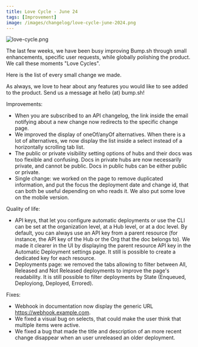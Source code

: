 ```yaml
---
title: Love Cycle - June 24
tags: [Improvement]
image: /images/changelog/love-cycle-june-2024.png
---
```


![love-cycle.png](/images/changelog/love-cycle-june-2024.png)

The last few weeks, we have been busy improving Bump.sh through small enhancements, specific user requests, while globally polishing the product. We call these moments "Love Cycles".

Here is the list of every small change we made.

As always, we love to hear about any features you would like to see added to the product. Send us a message at hello (at) bump.sh!

Improvements: 
- When you are subscribed to an API changelog, the link inside the email notifying about a new change now redirects to the specific change page. 
- We improved the display of oneOf/anyOf alternatives. When there is a lot of alternatives, we now display the list inside a select instead of a horizontally scrolling tab list.
- The public or private visibility setting options of hubs and their docs was too flexible and confusing. Docs in private hubs are now necessarily private, and cannot be public. Docs in public hubs can be either public or private.
- Single change: we worked on the page to remove duplicated information, and put the focus the deployment date and change id, that can both be useful depending on who reads it. We also put some love on the mobile version.

Quality of life:
- API keys, that let you configure automatic deployments or use the CLI can be set at the organization level, at a Hub level, or at a doc level. By default, you can always use an API key from a parent resource (for instance, the API key of the Hub or the Org that the doc belongs to). We made it clearer in the UI by displaying the parent resource API key in the Automatic Deployment settings page. It still is possible to create a dedicated key for each resource.
- Deployments page: we removed the tabs allowing to filter between All, Released and Not Released deployments to improve the page's readability. It is still possible to filter deployments by State (Enqueued, Deployiong, Deployed, Errored).

Fixes:
- Webhook in documentation now display the generic URL https://webhook.example.com.
- We fixed a visual bug on selects, that could make the user think that multiple items were active.
- We fixed a bug that made the title and description of an more recent change disappear when an user unreleased an older deployment.




